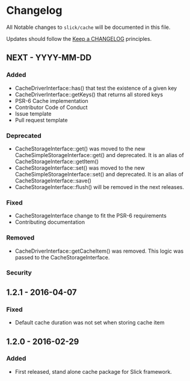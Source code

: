 # Changelog

All Notable changes to `slick/cache` will be documented in this file.

Updates should follow the [Keep a CHANGELOG](http://keepachangelog.com/) principles.

## NEXT - YYYY-MM-DD


### Added
- CacheDriverInterface::has() that test the existence of a given key
- CacheDriverInterface::getKeys() that returns all stored keys
- PSR-6 Cache implementation
- Contributor Code of Conduct
- Issue template
- Pull request template

### Deprecated
- CacheStorageInterface::get() was moved to the new CacheSimpleStorageInterface::get() and
  deprecated. It is an alias of CacheStorageInterface::getItem()
- CacheStorageInterface::set() was moved to the new CacheSimpleStorageInterface::set() and
  deprecated. It is an alias of CacheStorageInterface::save()
- CacheStorageInterface::flush() will be removed in the next releases. 

### Fixed
- CacheStorageInterface change to fit the PSR-6 requirements
- Contributing documentation 

### Removed
- CacheDriverInterface::getCacheItem() was removed. This logic was passed to the
  CacheStorageInterface.

### Security



## 1.2.1 - 2016-04-07

### Fixed
- Default cache duration was not set when storing cache item

## 1.2.0 - 2016-02-29

### Added
- First released, stand alone cache package for Slick framework.